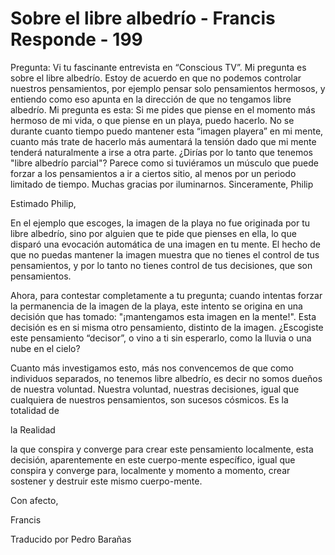 # Sobre el libre albedrío - Francis Responde - 199

Pregunta: Vi tu fascinante entrevista en &ldquo;Conscious TV&rdquo;. Mi pregunta es sobre el libre albedr&iacute;o. Estoy de acuerdo en que no podemos controlar nuestros pensamientos, por ejemplo pensar solo pensamientos hermosos, y entiendo como eso apunta en la direcci&oacute;n de que no tengamos libre albedr&iacute;o. Mi pregunta es esta: Si me pides que piense en el momento m&aacute;s hermoso de mi vida, o que piense en un playa, puedo hacerlo. No se durante cuanto tiempo puedo mantener esta &ldquo;imagen playera&rdquo; en mi mente, cuanto m&aacute;s trate de hacerlo m&aacute;s aumentar&aacute; la tensi&oacute;n dado que mi mente tender&aacute; naturalmente a irse a otra parte. &iquest;Dir&iacute;as por lo tanto que tenemos "libre albedr&iacute;o parcial"? Parece como si tuvi&eacute;ramos un m&uacute;sculo que puede forzar a los pensamientos a ir a ciertos sitio, al menos por un periodo limitado de tiempo. Muchas gracias por iluminarnos. Sinceramente, Philip

Estimado Philip,

En el ejemplo que escoges, la imagen de la playa no fue originada por tu libre albedr&iacute;o, sino por alguien que te pide que pienses en ella, lo que dispar&oacute; una evocaci&oacute;n autom&aacute;tica de una imagen en tu mente. El hecho de que no puedas mantener la imagen muestra que no tienes el control de tus pensamientos, y por lo tanto no tienes control de tus decisiones, que son pensamientos.

Ahora, para contestar completamente a tu pregunta; cuando intentas forzar la permanencia de la imagen de la playa, este intento se origina en una decisi&oacute;n que has tomado: "&iexcl;mantengamos esta imagen en la mente!". Esta decisi&oacute;n es en si misma otro pensamiento, distinto de la imagen. &iquest;Escogiste este pensamiento &ldquo;decisor&rdquo;, o vino a ti sin esperarlo, como la lluvia o una nube en el cielo?

Cuanto m&aacute;s investigamos esto, m&aacute;s nos convencemos de que como individuos separados, no tenemos libre albedr&iacute;o, es decir no somos due&ntilde;os de nuestra voluntad. Nuestra voluntad, nuestras decisiones, igual que cualquiera de nuestros pensamientos, son sucesos c&oacute;smicos. Es la totalidad de 

la Realidad

 la que conspira y converge para crear este pensamiento localmente, esta decisi&oacute;n, aparentemente en este cuerpo-mente espec&iacute;fico, igual que conspira y converge para, localmente y momento a momento, crear sostener y destruir este mismo cuerpo-mente.

Con afecto,

Francis

Traducido por Pedro Bara&ntilde;as 

